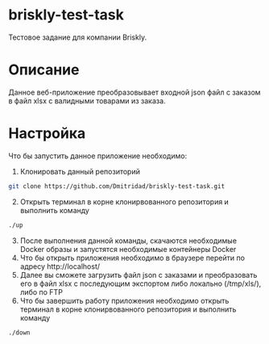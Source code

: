 # briskly-test-task
Тестовое задание для компании Briskly.

# Описание
Данное веб-приложение преобразовывает входной json файл с заказом в файл xlsx с валидными товарами из заказа.

# Настройка
Что бы запустить данное приложение необходимо:
1. Клонировать данный репозиторий 

```sh
git clone https://github.com/Dmitridad/briskly-test-task.git
```
2. Открыть терминал в корне клонирвованного репозитория и выполнить команду

```sh
./up
```
3. После выполнения данной команды, скачаются необходимые Docker образы и запустятся необходимые контейнеры Docker
4. Что бы открыть приложения необходимо в браузере перейти по адресу http://localhost/
5. Далее вы сможете загрузить файл json с заказами и преобразовать его в файл xlsx с последующим экспортом либо локально (/tmp/xls/), либо по FTP
6. Что бы завершить работу приложения необходимо открыть терминал в корне клонирвованного репозитория и выполнить команду

```sh
./down
```